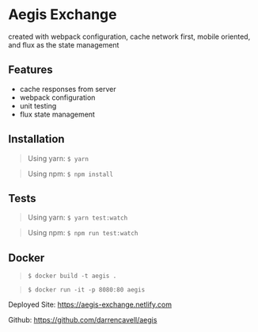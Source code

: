 # Aegis Exchange

created with webpack configuration, cache network first, mobile oriented, and flux as the state management

## Features
- cache responses from server
- webpack configuration
- unit testing
- flux state management

## Installation

> Using yarn: `$ yarn`

> Using npm: `$ npm install`

## Tests

> Using yarn: `$ yarn test:watch`

> Using npm: `$ npm run test:watch`

## Docker

> `$ docker build -t aegis .`

> `$ docker run -it -p 8080:80 aegis`

Deployed Site: https://aegis-exchange.netlify.com

Github: https://github.com/darrencavell/aegis